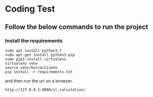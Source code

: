 # Coding Test

## Follow the below commands to run the project

### Install the requirements
~~~~
sudo apt install python3.7
sudo apt-get install python3-pip
sudo pip3 install virtualenv
virtualenv venv
source venv/bin/activate
pip install -r requirements.txt
~~~~
and then run the url on a browser.
~~~~
http://127.0.0.1:8000/xl_calculation/
~~~~